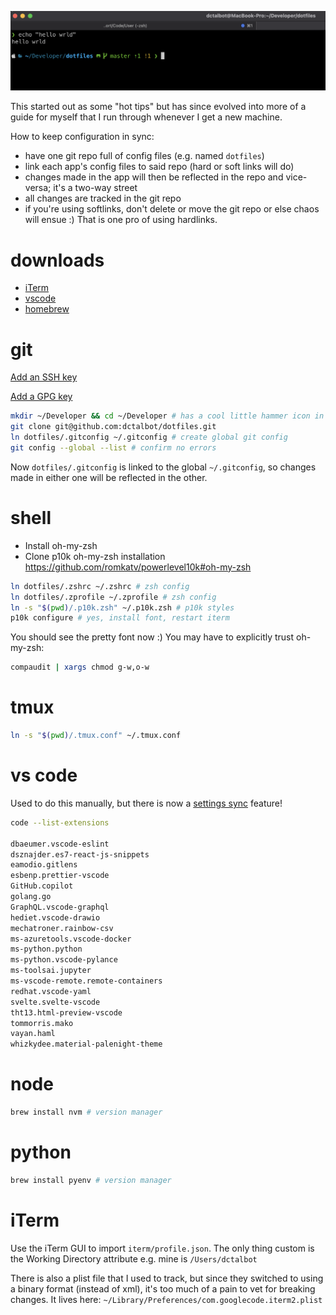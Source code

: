 ![Terminal Preview](https://github.com/dctalbot/dotfiles/blob/master/img/iterm.png?raw=true)

This started out as some "hot tips" but has since evolved into more of a guide for myself that I run through whenever I get a new machine.

How to keep configuration in sync:

- have one git repo full of config files (e.g. named `dotfiles`)
- link each app's config files to said repo (hard or soft links will do)
- changes made in the app will then be reflected in the repo and vice-versa; it's a two-way street
- all changes are tracked in the git repo
- if you're using softlinks, don't delete or move the git repo or else chaos will ensue :) That is one pro of using hardlinks.

# downloads

- [iTerm](http://iterm2.com)
- [vscode](https://code.visualstudio.com/download)
- [homebrew](https://brew.sh)

# git

[Add an SSH key](https://docs.github.com/en/free-pro-team@latest/github/authenticating-to-github/generating-a-new-ssh-key-and-adding-it-to-the-ssh-agent)

[Add a GPG key](https://docs.github.com/en/authentication/managing-commit-signature-verification/generating-a-new-gpg-key)

```sh
mkdir ~/Developer && cd ~/Developer # has a cool little hammer icon in Finder :)
git clone git@github.com:dctalbot/dotfiles.git
ln dotfiles/.gitconfig ~/.gitconfig # create global git config
git config --global --list # confirm no errors
```

Now `dotfiles/.gitconfig` is linked to the global `~/.gitconfig`, so changes made in either one will be reflected in the other.

# shell

- Install oh-my-zsh
- Clone p10k oh-my-zsh installation https://github.com/romkatv/powerlevel10k#oh-my-zsh

```sh
ln dotfiles/.zshrc ~/.zshrc # zsh config
ln dotfiles/.zprofile ~/.zprofile # zsh config
ln -s "$(pwd)/.p10k.zsh" ~/.p10k.zsh # p10k styles
p10k configure # yes, install font, restart iterm
```

You should see the pretty font now :)
You may have to explicitly trust oh-my-zsh:

```sh
compaudit | xargs chmod g-w,o-w
```

# tmux

```sh
ln -s "$(pwd)/.tmux.conf" ~/.tmux.conf
```

# vs code

Used to do this manually, but there is now a [settings sync](https://code.visualstudio.com/docs/editor/settings-sync) feature!

```sh
code --list-extensions

dbaeumer.vscode-eslint
dsznajder.es7-react-js-snippets
eamodio.gitlens
esbenp.prettier-vscode
GitHub.copilot
golang.go
GraphQL.vscode-graphql
hediet.vscode-drawio
mechatroner.rainbow-csv
ms-azuretools.vscode-docker
ms-python.python
ms-python.vscode-pylance
ms-toolsai.jupyter
ms-vscode-remote.remote-containers
redhat.vscode-yaml
svelte.svelte-vscode
tht13.html-preview-vscode
tommorris.mako
vayan.haml
whizkydee.material-palenight-theme
```

# node

```sh
brew install nvm # version manager
```

# python

```sh
brew install pyenv # version manager
```

# iTerm

Use the iTerm GUI to import `iterm/profile.json`. The only thing custom is the Working Directory attribute e.g. mine is `/Users/dctalbot`

There is also a plist file that I used to track, but since they switched to using a binary format (instead of xml), it's too much of a pain to vet for breaking changes. It lives here: `~/Library/Preferences/com.googlecode.iterm2.plist`
